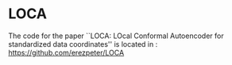 # LOCA
The code for the paper ``LOCA: LOcal Conformal Autoencoder for standardized data coordinates'' is located in :
https://github.com/erezpeter/LOCA
